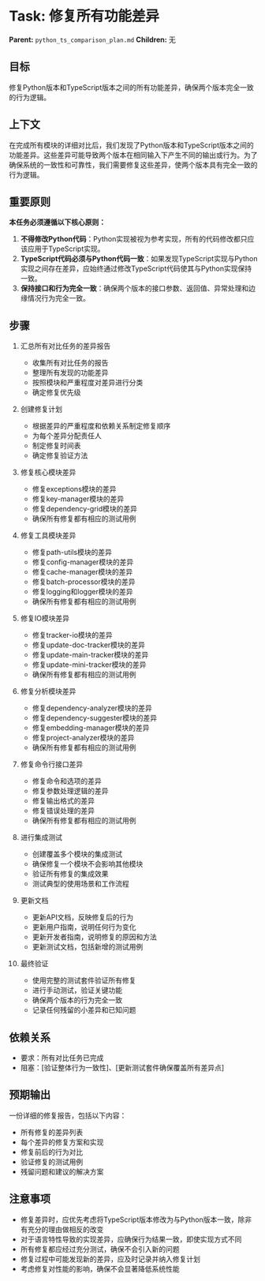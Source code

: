 # Task: 修复所有功能差异
   **Parent:** `python_ts_comparison_plan.md`
   **Children:** 无

## 目标
修复Python版本和TypeScript版本之间的所有功能差异，确保两个版本完全一致的行为逻辑。

## 上下文
在完成所有模块的详细对比后，我们发现了Python版本和TypeScript版本之间的功能差异。这些差异可能导致两个版本在相同输入下产生不同的输出或行为。为了确保系统的一致性和可靠性，我们需要修复这些差异，使两个版本具有完全一致的行为逻辑。

## 重要原则
**本任务必须遵循以下核心原则：**
1. **不得修改Python代码**：Python实现被视为参考实现，所有的代码修改都只应该应用于TypeScript实现。
2. **TypeScript代码必须与Python代码一致**：如果发现TypeScript实现与Python实现之间存在差异，应始终通过修改TypeScript代码使其与Python实现保持一致。
3. **保持接口和行为完全一致**：确保两个版本的接口参数、返回值、异常处理和边缘情况行为完全一致。

## 步骤
1. 汇总所有对比任务的差异报告
   - 收集所有对比任务的报告
   - 整理所有发现的功能差异
   - 按照模块和严重程度对差异进行分类
   - 确定修复优先级

2. 创建修复计划
   - 根据差异的严重程度和依赖关系制定修复顺序
   - 为每个差异分配责任人
   - 制定修复时间表
   - 确定修复验证方法

3. 修复核心模块差异
   - 修复exceptions模块的差异
   - 修复key-manager模块的差异
   - 修复dependency-grid模块的差异
   - 确保所有修复都有相应的测试用例

4. 修复工具模块差异
   - 修复path-utils模块的差异
   - 修复config-manager模块的差异
   - 修复cache-manager模块的差异
   - 修复batch-processor模块的差异
   - 修复logging和logger模块的差异
   - 确保所有修复都有相应的测试用例

5. 修复IO模块差异
   - 修复tracker-io模块的差异
   - 修复update-doc-tracker模块的差异
   - 修复update-main-tracker模块的差异
   - 修复update-mini-tracker模块的差异
   - 确保所有修复都有相应的测试用例

6. 修复分析模块差异
   - 修复dependency-analyzer模块的差异
   - 修复dependency-suggester模块的差异
   - 修复embedding-manager模块的差异
   - 修复project-analyzer模块的差异
   - 确保所有修复都有相应的测试用例

7. 修复命令行接口差异
   - 修复命令和选项的差异
   - 修复参数处理逻辑的差异
   - 修复输出格式的差异
   - 修复错误处理的差异
   - 确保所有修复都有相应的测试用例

8. 进行集成测试
   - 创建覆盖多个模块的集成测试
   - 确保修复一个模块不会影响其他模块
   - 验证所有修复的集成效果
   - 测试典型的使用场景和工作流程

9. 更新文档
   - 更新API文档，反映修复后的行为
   - 更新用户指南，说明任何行为变化
   - 更新开发者指南，说明修复的原因和方法
   - 更新测试文档，包括新增的测试用例

10. 最终验证
    - 使用完整的测试套件验证所有修复
    - 进行手动测试，验证关键功能
    - 确保两个版本的行为完全一致
    - 记录任何残留的小差异和已知问题

## 依赖关系
- 要求：所有对比任务已完成
- 阻塞：[验证整体行为一致性]、[更新测试套件确保覆盖所有差异点]

## 预期输出
一份详细的修复报告，包括以下内容：
- 所有修复的差异列表
- 每个差异的修复方案和实现
- 修复前后的行为对比
- 验证修复的测试用例
- 残留问题和建议的解决方案

## 注意事项
- 修复差异时，应优先考虑将TypeScript版本修改为与Python版本一致，除非有充分的理由做相反的改变
- 对于语言特性导致的实现差异，应确保行为结果一致，即使实现方式不同
- 所有修复都应经过充分测试，确保不会引入新的问题
- 修复过程中可能发现新的差异，应及时记录并纳入修复计划
- 考虑修复对性能的影响，确保不会显著降低系统性能 
